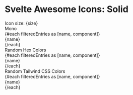 <script>
  import Label from 'flowbite-svelte/Label.svelte';
  import Range from 'flowbite-svelte/Range.svelte';
  import Tabs from 'flowbite-svelte/Tabs.svelte';
  import TabItem from 'flowbite-svelte/TabItem.svelte';
  import TableSearch from 'flowbite-svelte/TableSearch.svelte';
  import {
    filterIconsByKeyword,
    random_tailwind_color,
    random_hex_color_code
  } from '../utils/utils.js';
  import * as Icons from '$lib';
  const keywordsToInclude = 'Solid';
  const keyIcons = filterIconsByKeyword(Icons, keywordsToInclude);

  const contentClass = ' rounded-lg dark:dark:bg-stone-800 mt-4';
  let searchTerm = '';

  $: filteredEntries = Object.entries(keyIcons).filter(([name, component]) => {
    return name.toLowerCase().indexOf(searchTerm.toLowerCase()) !== -1;
  });
  let size = '24';
</script>
<div class="m-8 w-full">
<h1 class="px-4 mx-auto">Svelte Awesome Icons: Solid</h1>

<TableSearch placeholder="Search by icon name" hoverable={true} bind:inputValue={searchTerm} divClass="relative overflow-x-auto">
  <div class="xl:w-1/3 lg:w-2/5 md:w-1/2 sm:w-3/4 w-full p-4">
    <Label class="text-lg py-4 ">Icon size: {size}</Label>
    <Range id="range1" min="16" max="50" bind:value={size} />
  </div>
  <Tabs style="pill" {contentClass} class="p-4">
    <TabItem open>
      <span slot="title" class="text-lg">Mono</span>
      <div
        class="grid grid-cols-1 gap-4 md:grid-cols-2 lg:grid-cols-3 xl:grid-cols-4 px-4 dark:text-white"
      >
        {#each filteredEntries as [name, component]}
          <div class="flex gap-4 items-center text-lg">
            <svelte:component this={component} class="shrink-0" bind:size />
            {name}
          </div>
        {/each}
      </div>
    </TabItem>
    <TabItem>
      <span slot="title" class="text-lg">Random Hex Colors</span>
      <div
        class="grid grid-cols-1 gap-4 md:grid-cols-2 lg:grid-cols-3 xl:grid-cols-4 px-4 dark:text-white"
      >
        {#each filteredEntries as [name, component]}
          <div class="flex gap-4 items-center text-lg">
            <svelte:component
              this={component}
              color={random_hex_color_code()}
              class="shrink-0"
              bind:size
            />
            {name}
          </div>
        {/each}
      </div>
    </TabItem>
    <TabItem>
      <span slot="title" class="text-lg">Random Tailwind CSS Colors</span>
      <div
        class="grid grid-cols-1 gap-4 md:grid-cols-2 lg:grid-cols-3 xl:grid-cols-4 px-4 dark:text-white"
      >
        {#each filteredEntries as [name, component]}
          <div class="flex gap-4 items-center text-lg">
            <svelte:component this={component} class={random_tailwind_color()} bind:size />
            {name}
          </div>
        {/each}
      </div>
    </TabItem>
  </Tabs>
</TableSearch>
</div>
